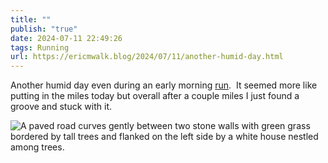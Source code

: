```yaml
---
title: ""
publish: "true"
date: 2024-07-11 22:49:26
tags: Running
url: https://ericmwalk.blog/2024/07/11/another-humid-day.html
---
```


Another humid day even during an early morning [run](https://strava.app.link/U1N7lwA99Kb).  It seemed more like putting in the miles today but overall after a couple miles I just found a groove and stuck with it.

![A paved road curves gently between two stone walls with green grass bordered by tall trees and flanked on the left side by a white house nestled among trees.](https://ericmwalk.blog/uploads/2024/img-0800.jpeg)